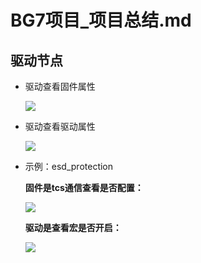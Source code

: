 # BG7项目_项目总结.md

## 驱动节点

- 驱动查看固件属性

  ![](https://cdn.jsdelivr.net/gh/mrcq/Image@main/image-20230914103128445.png)

- 驱动查看驱动属性

  ![](https://cdn.jsdelivr.net/gh/mrcq/Image@main/image-20230914103015983.png)

- 示例：esd_protection

  **固件是tcs通信查看是否配置：**
  
  ![](https://cdn.jsdelivr.net/gh/mrcq/Image@main/image-20230914104845770.png)
  
  **驱动是查看宏是否开启：**
  
  ![](https://cdn.jsdelivr.net/gh/mrcq/Image@main/image-20230914104725791.png)
  
  